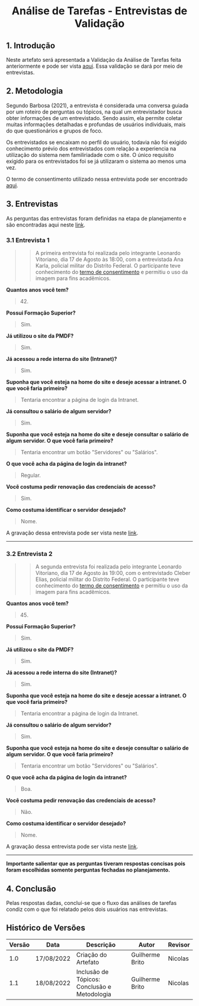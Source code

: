 # <center> Análise de Tarefas - Entrevistas de Validação

## 1. Introdução

Neste artefato será apresentada a Validação da Análise de Tarefas feita anteriormente e pode ser
vista [aqui](analise_de_requisitos/analise_de_tarefas.md).
Essa validação se dará por meio de entrevistas.

## 2. Metodologia

Segundo Barbosa (2021), a entrevista é considerada uma conversa guiada por um roteiro de perguntas ou tópicos, na qual um entrevistador busca obter informações de um entrevistado. Sendo assim, ela permite coletar muitas informações detalhadas e profundas de usuários individuais, mais do que questionários e grupos de foco.

Os entrevistados se encaixam no perfil do usuário, todavia não foi exigido conhecimento prévio dos entrevistados com relação a experiencia na utilização do sistema nem familiriadade com o site. O único requisito exigido para os entrevistados foi se já utilizaram o sistema ao menos uma vez.

O termo de consentimento utilizado nessa entrevista pode ser encontrado [aqui](analise_de_requisitos/aspectos_eticos.md).

## 3. Entrevistas

As perguntas das entrevistas foram definidas na etapa de planejamento e são encontradas aqui
neste [link](nivel1/planejamento_analise_tarefas.md).

### 3.1 Entrevista 1

> > A primeira entrevista foi realizada pelo integrante Leonardo Vitoriano, dia 17 de Agosto às 18:00, com a
> > entrevistada Ana Karla, policial militar do Distrito Federal. O participante teve conhecimento do [termo de
> > consentimento](analise_de_requisitos/aspectos_eticos?id=_22-termo-de-consentimento-análise-de-tarefas) e permitiu o uso da imagem para fins acadêmicos.


**Quantos anos você tem?**

> 42.

**Possui Formação Superior?**

> Sim.

**Já utilizou o site da PMDF?**

> Sim.

**Já acessou a rede interna do site (Intranet)?**

> Sim.

**Suponha que você esteja na home do site e deseje acessar a intranet. O que você faria primeiro?**

> Tentaria encontrar a página de login da Intranet.

**Já consultou o salário de algum servidor?**

> Sim.

**Suponha que você esteja na home do site e deseje consultar o salário de algum servidor. O que você faria primeiro?**

> Tentaria encontrar um botão "Servidores" ou "Salários".

**O que você acha da página de login da intranet?**

> Regular.

**Você costuma pedir renovação das credenciais de acesso?**

> Sim.

**Como costuma identificar o servidor desejado?**

> Nome.

A gravação dessa entrevista pode ser vista neste [link](https://www.youtube.com/watch?v=SUF0ygFnaRY).
____

### 3.2 Entrevista 2

> > A segunda entrevista foi realizada pelo integrante Leonardo Vitoriano, dia 17 de Agosto às 19:00, com o entrevistado
> > Cleber Elias, policial militar do Distrito Federal. O participante teve conhecimento do [termo de
> > consentimento](analise_de_requisitos/aspectos_eticos?id=_22-termo-de-consentimento-análise-de-tarefas) e permitiu o uso da imagem para fins acadêmicos.


**Quantos anos você tem?**

> 45.

**Possui Formação Superior?**

> Sim.

**Já utilizou o site da PMDF?**

> Sim.

**Já acessou a rede interna do site (Intranet)?**

> Sim.

**Suponha que você esteja na home do site e deseje acessar a intranet. O que você faria primeiro?**

> Tentaria encontrar a página de login da Intranet.

**Já consultou o salário de algum servidor?**

> Sim.

**Suponha que você esteja na home do site e deseje consultar o salário de algum servidor. O que você faria primeiro?**

> Tentaria encontrar um botão "Servidores" ou "Salários".

**O que você acha da página de login da intranet?**

> Boa.

**Você costuma pedir renovação das credenciais de acesso?**

> Não.

**Como costuma identificar o servidor desejado?**

> Nome.

A gravação dessa entrevista pode ser vista neste [link](https://www.youtube.com/watch?v=uTPBJdjQPeo).

____

**Importante salientar que as perguntas tiveram respostas concisas pois foram escolhidas somente perguntas fechadas no
planejamento.**

## 4. Conclusão

Pelas respostas dadas, concluí-se que o fluxo das análises de tarefas condiz com o que foi relatado pelos dois usuários
nas entrevistas.

## Histórico de Versões

| Versão | Data       | Descrição                                    | Autor           | Revisor |
|--------|------------|----------------------------------------------|-----------------|---------|
| 1.0    | 17/08/2022 | Criação do Artefato                          | Guilherme Brito | Nicolas |
| 1.1    | 18/08/2022 | Inclusão de Tópicos: Conclusão e Metodologia | Guilherme Brito | Nicolas |




